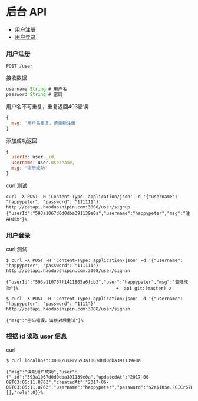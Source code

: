 # 后台 API

- [用户注册](https://github.com/happypeter/petpetgo/tree/master/api#用户注册)
- [用户登录](#用户登录)

### 用户注册

```
POST /user
```

接收数据

```js
username String # 用户名
password String # 密码
```


用户名不可重复，重复返回403错误

```js
{
  msg: '用户名重复，请重新注册'
}
```

添加成功返回

```js
{
  userId: user._id,
  username: user.username,
  msg: '注册成功'
}
```

curl 测试

```
curl -X POST -H 'Content-Type: application/json' -d '{"username": "happypeter", "password": "111111"}' http://petapi.haoduoshipin.com:3008/user/signup
{"userId":"593a1067d0d0dba391139e0a","username":"happypeter","msg":"注册成功"}%
```

### 用户登录

curl 测试

```
$ curl -X POST -H 'Content-Type: application/json' -d '{"username": "happypeter", "password": "111111"}' http://petapi.haoduoshipin.com:3008/user/signin

{"userId":"593a110767f1411805a6fcb3","user":"happypeter","msg":"登陆成功"}%                                     ➜  api git:(master) ✗

$ curl -X POST -H 'Content-Type: application/json' -d '{"username": "happypeter", "password": "1111"}' http://petapi.haoduoshipin.com:3008/user/signin

{"msg":"密码错误，请核对后重试"}%
```

### 根据 id 读取 user 信息

curl

```
$ curl localhost:3008/user/593a1067d0d0dba391139e0a

{"msg":"读取用户成功","user":{"_id":"593a1067d0d0dba391139e0a","updatedAt":"2017-06-09T03:05:11.876Z","createdAt":"2017-06-09T03:05:11.876Z","username":"happypeter","password":"$2a$10$e.FGICr67W0LQ23LiPSYQ.I8bMg1EnuQoY7p6TvK5EHqQ63g8ZOaS","__v":0,"carts":[],"role":0}}%
```
